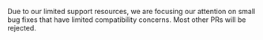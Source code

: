 Due to our limited support resources, we are focusing our attention on small bug fixes that have limited compatibility concerns. Most other PRs will be rejected.
